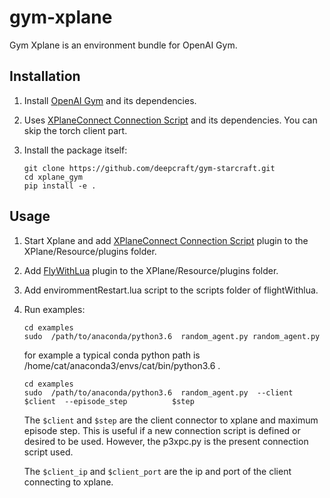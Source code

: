 # gym-xplane
Gym Xplane is an environment bundle for OpenAI Gym. 

## Installation

1. Install [OpenAI Gym](https://github.com/openai/gym) and its dependencies.

2. Uses [XPlaneConnect Connection Script](https://github.com/nasa/XPlaneConnect) and its dependencies. You can skip the torch client part. 

3. Install the package itself:
    ```
    git clone https://github.com/deepcraft/gym-starcraft.git
    cd xplane_gym
    pip install -e .
    ```

## Usage
1. Start Xplane and add [XPlaneConnect Connection Script](https://github.com/nasa/XPlaneConnect) plugin to the XPlane/Resource/plugins folder.
2. Add [FlyWithLua](https://github.com/nasa/XPlaneConnect) plugin to the XPlane/Resource/plugins folder.
3. Add envirommentRestart.lua script to the scripts folder of flightWithlua.



2. Run examples:

    ```
    cd examples
    sudo  /path/to/anaconda/python3.6  random_agent.py random_agent.py  
    ```
    for example a typical conda python path is /home/cat/anaconda3/envs/cat/bin/python3.6 . 


    ```
    cd examples
    sudo  /path/to/anaconda/python3.6  random_agent.py  --client    $client  --episode_step          $step
    ```


    The `$client` and `$step` are the client connector to xplane and maximum episode step. This is useful
    if a new connection script  is defined or desired to be used. However, the p3xpc.py is the present
    connection script used.
    
    The `$client_ip` and `$client_port` are the ip and port of the client connecting to xplane.   
